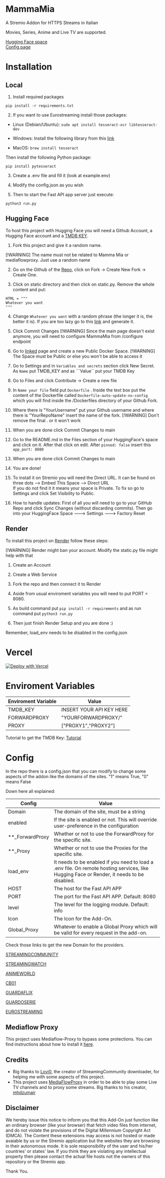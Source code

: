 
  

  

# MammaMia

  

  

  

  

A Stremio Addon for  HTTPS Streams in Italian

Movies, Series, Anime and Live TV are supported.


[Hugging Face space](https://huggingface.co/spaces/kickboxer91/streamMM)  
[Config page](https://kickboxer91-streammm.hf.space/configure)  
 
  

  

  

  

# Installation

  

  

  

## Local

  

  

  

1. Install required packages

  

  

  

``pip install -r requirements.txt ``

2. If you want to use Eurostreaming install those packages:
    
- Linux (Debian/Ubuntu):
  ``sudo apt install tesseract-ocr libtesseract-dev ``

- Windows: Install the following library from this [link](https://github.com/UB-Mannheim/tesseract/wiki)

- MacOS: ```brew install tesseract```


Then install the following Python package:

 ``pip install pytesseract ``

  3. Create a .env file and fill it (look at example.env)

4. Modify the config.json as you wish 
    

  

4. Then to start the Fast API app server just execute:

  

  

``python3 run.py``

  



  

## Hugging Face

  

  

  

To host this project with Hugging Face you will need a Github Account, a Hugging Face account and a  [TMDB KEY](https://www.educative.io/courses/movie-database-api-python/set-up-the-credentials).

  

  

  

  

1. Fork this project and give it  a random name. 

[!WARNING] The name must not be related to Mamma Mia or mediaflowproxy. Just use a random name 

2. Go on the Github of the [Repo](https://github.com/UrloMythus/MammaMia/), click on Fork -> Create New Fork -> Create One. 

3. Click on static directory and then click on static.py. Remove the whole content and put:
```
HTML = """
Whatever you want
"""
```
4. Change ```Whatever you want``` with a random phrase (the longer it is, the better it is). If you are too lazy go to this [link](https://www.thewordfinder.com/random-sentence-generator/) and generate it.
 
5. Click Commit Changes
[!WARNING] Since the main page doesn't exist  anymore, you will need to configure MammaMia from /configure endpoint


6. Go to [linked](https://huggingface.co/login?next=%2Fnew-space) page and create a new Public Docker Space.
[!WARNING] The Space must be Public or else you won't be able to access it 


7. Go to Settings and in ```Variables and secrets``` section click New Secret. As ```Name```  put TMDB_KEY and as ```Value`` put your TMDB Key

8. Go to Files  and click Contribute -> Create a new file 
 
9. In ```Name your file``` field put ```Dockerfile``` . Inside the text box put the content of the Dockerfile called ```Dockerfile-auto-update-no-config``` which you will find inside the /Dockerfiles directory of your Github Fork. 

10. Where there is "YourUsername" put your Github username and where there is "YourRepoName" insert the name of the fork. 
[!WARNING] Don't remove the final . or it won't work

11. When you are done click Commit Changes to main

12. Go to the README.md in the Files section of your HuggingFace's space and click on it. After that click on edit. After ```pinned: false``` insert this  ```app_port: 8080```

13. When you are done click Commit Changes to main

14. You are done!


  

15. To install it on Stremio  you will need the Direct URL. It can be found on three dots --> Embed This Space --> Direct URL      
   If you do not find it it means your space is Private. To fix so go to Settings and click Set Visibility to Public. 

 
  

 
16. How to handle updates: First of all you will need to go to your GitHub Repo and click Sync Changes (without discarding commits). Then go into your HuggingFace Space ---> Settings ---> Factory Reset
  

  

  

## Render



  

  

To install this project on [Render](https://render.com/) follow these steps:

[!WARNING] Render might ban your account. Modify the static.py file might help with that


  

  

1. Create an Account

  

  

  

2. Create a Web Service

  

  

  

3. Fork the repo and then connect it to Render

  

  

  

4. Aside from usual enviroment variables you will need to put PORT = 8080. 

  

  

  

5. As build command put `` pip install -r requirements `` and as run command put ``python3 run.py ``

  

  

  

6. Then just finish Render Setup and you are done :)

  

  

Remember, load_env  needs to be disabled in the config.json
  

  

# Vercel
[![Deploy with Vercel](https://vercel.com/button)](https://vercel.com/new/clone?repository-url=https%3A%2F%2Fgithub.com%2FUrloMythus%2FMammaMia&env=PORT,TMDB_KEY&envDescription=PORT%20(8080)%20and%20API%20KEY%20of%20TMDB&envLink=https%3A%2F%2Fgithub.com%2FUrloMythus%2FMammaMia%2Fblob%2Fmain%2Fexample.env)



  


  

  

  

# Enviroment Variables

  

  

  

  

| Enviroment Variable | Value |
|-------------------------|---|
|TMDB_KEY|INSERT YOUR API KEY HERE|
|FORWARDPROXY| "YOURFORWARDPROXY/"  |
|PROXY |  ["PROXY1","PROXY2"]|

  

Tutorial to get the TMDB Key: [Tutorial](https://www.themoviedb.org/settings/api)

  

  

  

# Config

  

  

In the repo there is a config.json that you can modify to change some aspects of the addon like the domains of the sites. "1" means True, "0" means False

Down here all explained:

  

  

| Config | Value |
|-------------------------|---|
| Domain | The domain of the site, must be a string |
|enabled | If the site is enabled or not. This will override user-preference in the configuration|
|**_ForwardProxy| Whether or not to use the ForwardProxy for the specific site.|
|**_Proxy| Whether or not to use the Proxies for the specific site.|
|load_env|It needs to be enabled if you need to load a .env file. On remote hosting services, like Hugging Face or Render, it needs to be disabled. |
|HOST| The host for the Fast API APP|
|PORT| The port for the Fast API APP. Default: 8080 
|level| The level for the logging module. Default: info
|Icon| The Icon for the Add-On.|
|Global_Proxy| Whatever to enable a Global Proxy which will be valid for every request in the add-on.
  
  

Check those links to get the new Domain for the providers.

  


  

[STREAMINGCOMMUNITY](https://t.me/+jlXmmprhtakxYWJh)

  


  

[STREAMINGWATCH](https://t.me/streamingwatch)

  


  

[ANIMEWORLD](https://t.me/AnimeWorldITA2)

[CB01](https://cb01.uno/)

[GUARDAFLIX](https://guardoserie.it/)

[GUARDOSERIE](https://guardoserie.it/)

[EUROSTREAMING](https://eurostreaming-nuovo-indirizzo.online/)



## Mediaflow Proxy

This project uses Mediaflow-Proxy to bypass some protections. You can find instructions about how to install it [here](https://github.com/mhdzumair/mediaflow-proxy/).

## Credits

 - Big thanks to [Lovi0](https://github.com/Lovi-0), the creator of StreamingCommunity downloader, for helping me with some aspects of this project.
 - This project uses [MediaFlowProxy](https://github.com/mhdzumair/mediaflow-proxy/) in order to be able to play some Live TV channels and to proxy some streams. Big thanks to his creator, [mhdzumair](https://github.com/mhdzumair)

## Disclaimer

We hereby issue this notice to inform you that this Add-On just function like an ordinary browser (like your browser) that fetch video files from internet, and do not violate the provisions of the Digital Millennium Copyright Act (DMCA). The Content these extensions may access is not hosted  or made avaiable by us or the Stremio application but the websites they are browsing in their autonomous mode. It is sole responsibility of the user and his/her countries' or states' law. If you think they are violating any intellectual property then please contact the actual file hosts not the owners of this repository or the Stremio app.

Thank You.

